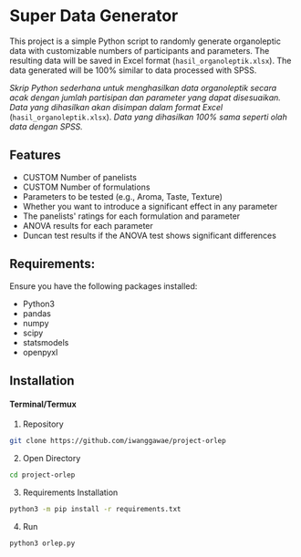 # **Super Data Generator**
This project is a simple Python script to randomly generate organoleptic data with customizable numbers of participants and parameters. The resulting data will be saved in Excel format (`hasil_organoleptik.xlsx`). The data generated will be 100% similar to data processed with SPSS.

_Skrip Python sederhana untuk menghasilkan data organoleptik secara acak dengan jumlah partisipan dan parameter yang dapat disesuaikan. Data yang dihasilkan akan disimpan dalam format Excel_ (`hasil_organoleptik.xlsx`). _Data yang dihasilkan 100% sama seperti olah data dengan SPSS._


## **Features**
- CUSTOM Number of panelists
- CUSTOM Number of formulations
- Parameters to be tested (e.g., Aroma, Taste, Texture)
- Whether you want to introduce a significant effect in any parameter
- The panelists' ratings for each formulation and parameter
- ANOVA results for each parameter
- Duncan test results if the ANOVA test shows significant differences

## **Requirements:**
Ensure you have the following packages installed:
- Python3
- pandas
- numpy
- scipy
- statsmodels
- openpyxl

## Installation

#### Terminal/Termux
1. Repository
```sh
git clone https://github.com/iwanggawae/project-orlep
```
2. Open Directory
```sh
cd project-orlep
```
3. Requirements Installation
```sh
python3 -m pip install -r requirements.txt
```
4. Run
```sh
python3 orlep.py
```
